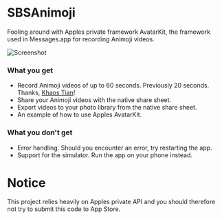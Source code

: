 # SBSAnimoji

Fooling around with Apples private framework AvatarKit, the framework used in Messages.app for recording Animoji videos.

![Screenshot](https://github.com/simonbs/SBSAnimoji/raw/master/screenshot.png)

### What you get

- Record Animoji videos of up to 60 seconds. Previously 20 seconds. Thanks, [Khaos Tian](https://github.com/KhaosT)!
- Share your Animoji videos with the native share sheet.
- Export videos to your photo library from the native share sheet.
- An example of how to use Apples AvatarKit.

### What you don't get

- Error handling. Should you encounter an error, try restarting the app.
- Support for the simulator. Run the app on your phone instead.

# Notice

This project relies heavily on Apples private API and you should therefore not try to submit this code to App Store.
